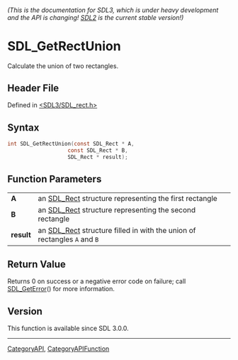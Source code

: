 ###### (This is the documentation for SDL3, which is under heavy development and the API is changing! [SDL2](https://wiki.libsdl.org/SDL2/) is the current stable version!)
# SDL_GetRectUnion

Calculate the union of two rectangles.

## Header File

Defined in [<SDL3/SDL_rect.h>](https://github.com/libsdl-org/SDL/blob/main/include/SDL3/SDL_rect.h)

## Syntax

```c
int SDL_GetRectUnion(const SDL_Rect * A,
                   const SDL_Rect * B,
                   SDL_Rect * result);

```

## Function Parameters

|                |                                                                                      |
| -------------- | ------------------------------------------------------------------------------------ |
| **A**          | an [SDL_Rect](SDL_Rect) structure representing the first rectangle                   |
| **B**          | an [SDL_Rect](SDL_Rect) structure representing the second rectangle                  |
| **result**     | an [SDL_Rect](SDL_Rect) structure filled in with the union of rectangles `A` and `B` |

## Return Value

Returns 0 on success or a negative error code on failure; call
[SDL_GetError](SDL_GetError)() for more information.

## Version

This function is available since SDL 3.0.0.

----
[CategoryAPI](CategoryAPI), [CategoryAPIFunction](CategoryAPIFunction)

